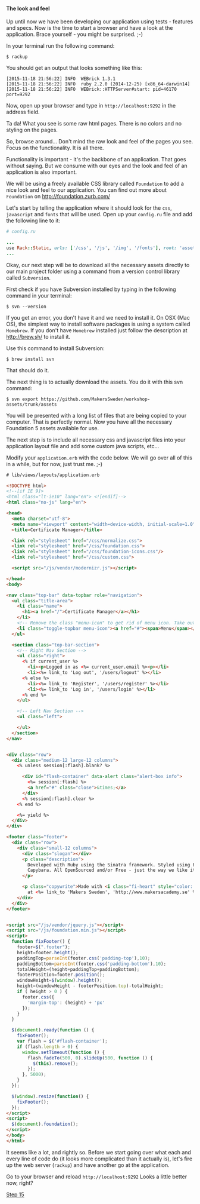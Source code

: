 #### The look and feel

Up until now we have been developing our application using tests - features and specs. Now is the time to start a browser and have a look at the application.
Brace yourself - you might be surprised. ;-)

In your terminal run the following command:

```shell
$ rackup
```

You should get an output that looks something like this:

```shell
[2015-11-18 21:56:22] INFO  WEBrick 1.3.1
[2015-11-18 21:56:22] INFO  ruby 2.2.0 (2014-12-25) [x86_64-darwin14]
[2015-11-18 21:56:22] INFO  WEBrick::HTTPServer#start: pid=46170 port=9292
```

Now, open up your browser and type in `http://localhost:9292` in the address field.

Ta da! What you see is some raw html pages. There is no colors and no styling on the pages.

So, browse around... Don't mind the raw look and feel of the pages you see. Focus on the functionality. It is all there.

Functionality is important - it's the backbone of an application. That goes without saying. But we consume with our eyes and the look and feel of an application is also important.

We will be using a freely available CSS library called `Foundation` to add a nice look and feel to our application. You can find out more about `Foundation` on <http://foundation.zurb.com/>



Let's start by telling the application where it should look for the `css`, `javascript` and `fonts` that will be used. Open up your `config.ru` file and add the following line to it:

```ruby
# config.ru

...
use Rack::Static, urls: ['/css', '/js', '/img', '/fonts'], root: 'assets'
...
```

Okay, our next step will be to download all the necessary assets directly to our main project folder using a command from a version control library called `Subversion`.

First check if you have Subversion installed by typing in the following command in your terminal:

```shell
$ svn --version
```

If you get an error, you don't have it and we need to install it. On OSX (Mac OS), the simplest way to install software packages is using a system called `Homebrew`.
If you don't have `Homebrew` installed just follow the description at <http://brew.sh/> to install it.

Use this command to install Subversion:
```shell
$ brew install svn
```

That should do it.

The next thing is to actually download the assets. You do it with this svn command:

```shell
$ svn export https://github.com/MakersSweden/workshop-assets/trunk/assets
```

You will be presented with a long list of files that are being copied to your computer. That is perfectly normal. Now you have all the necessary Foundation 5 assets available for use.

The next step is to include all necessary css and javascript files into your application layout file and add some custom java scripts, etc...

Modify your `application.erb` with the code below. We will go over all of this in a while, but for now, just trust me. ;-)

```html
# lib/views/layouts/application.erb

<!DOCTYPE html>
<!--[if IE 9]>
<html class="lt-ie10" lang="en"> <![endif]-->
<html class="no-js" lang="en">

<head>
  <meta charset="utf-8">
  <meta name="viewport" content="width=device-width, initial-scale=1.0">
  <title>Certificate Manager</title>

  <link rel="stylesheet" href="/css/normalize.css">
  <link rel="stylesheet" href="/css/foundation.css">
  <link rel="stylesheet" href="/css/foundation-icons.css"/>
  <link rel="stylesheet" href="/css/custom.css">

  <script src="/js/vendor/modernizr.js"></script>

</head>
<body>

<nav class="top-bar" data-topbar role="navigation">
  <ul class="title-area">
    <li class="name">
      <h1><a href="/">Certificate Manager</a></h1>
    </li>
    <!-- Remove the class "menu-icon" to get rid of menu icon. Take out "Menu" to just have icon alone -->
    <li class="toggle-topbar menu-icon"><a href="#"><span>Menu</span></a></li>
  </ul>

  <section class="top-bar-section">
    <!-- Right Nav Section -->
    <ul class="right">
      <% if current_user %>
        <li><p>Logged in as <%= current_user.email %><p></li>
        <li><%= link_to 'Log out', '/users/logout' %></li>
      <% else %>
        <li><%= link_to 'Register', '/users/register' %></li>
        <li><%= link_to 'Log in', '/users/login' %></li>
      <% end %>
    </ul>

    <!-- Left Nav Section -->
    <ul class="left">

    </ul>
  </section>
</nav>


<div class="row">
  <div class="medium-12 large-12 columns">
    <% unless session[:flash].blank? %>

      <div id="flash-container" data-alert class="alert-box info">
        <%= session[:flash] %>
        <a href="#" class="close">&times;</a>
      </div>
      <% session[:flash].clear %>
    <% end %>

    <%= yield %>
  </div>
</div>

<footer class="footer">
  <div class="row">
    <div class="small-12 columns">
      <div class="slogan"></div>
      <p class="description">
        Developed with Ruby using the Sinatra framework. Styled using Foundation 5.0. Tested with Cucumber, RSpec and
        Capybara. All OpenSourced and/or Free - just the way we like it!
      </p>

      <p class="copywrite">Made with <i class="fi-heart" style="color: red; font-size: 18px;"></i>
        at <%= link_to 'Makers Sweden', 'http://www.makersacademy.se' %></p>
    </div>
  </div>
</footer>


<script src="/js/vendor/jquery.js"></script>
<script src="/js/foundation.min.js"></script>
<script>
  function fixFooter() {
    footer=$(".footer");
    height=footer.height();
    paddingTop=parseInt(footer.css('padding-top'),10);
    paddingBottom=parseInt(footer.css('padding-bottom'),10);
    totalHeight=(height+paddingTop+paddingBottom);
    footerPosition=footer.position();
    windowHeight=$(window).height();
    height=(windowHeight - footerPosition.top)-totalHeight;
    if ( height > 0 ) {
      footer.css({
        'margin-top': (height) + 'px'
      });
    }
  }

  $(document).ready(function () {
    fixFooter();
    var flash = $('#flash-container');
    if (flash.length > 0) {
      window.setTimeout(function () {
        flash.fadeTo(500, 0).slideUp(500, function () {
          $(this).remove();
        });
      }, 5000);
    }
  });

  $(window).resize(function() {
    fixFooter();
  });
</script>
<script>
  $(document).foundation();
</script>
</body>
</html>
```

It seems like a lot, and rightly so. Before we start going over what each and every line of code do (it looks more complicated than it actually is), let's fire up the web server (`rackup`) and have another go at the application.

Go to your browser and reload `http://localhost:9292` Looks a little better now, right?

[Step 15](step15.md)

